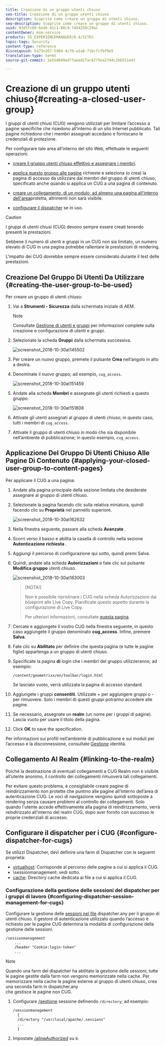 ```yaml
---
title: Creazione di un gruppo utenti chiuso
seo-title: Creazione di un gruppo utenti chiuso
description: Scoprite come creare un gruppo di utenti chiuso.
seo-description: Scoprite come creare un gruppo di utenti chiuso.
uuid: 03d5fc69-6e4b-41c1-88c9-7454250c29ac
contentOwner: msm-service
products: SG_EXPERIENCEMANAGER/6.4/SITES
topic-tags: Security
content-type: reference
discoiquuid: ba73e267-598d-4c70-a1a8-71bcfcfbf9e5
translation-type: tm+mt
source-git-commit: 1e55d049ad77aeed2fac6275ea2744c2b6551e43

---
```



# Creazione di un gruppo utenti chiuso{#creating-a-closed-user-group}

I gruppi di utenti chiusi (CUG) vengono utilizzati per limitare l’accesso a pagine specifiche che risiedono all’interno di un sito Internet pubblicato. Tali pagine richiedono che i membri assegnati accedano e forniscano le credenziali di protezione.

Per configurare tale area all’interno del sito Web, effettuate le seguenti operazioni:

* [creare il gruppo utenti chiuso effettivo e assegnare i membri](#creating-the-user-group-to-be-used).

* [applica questo gruppo alle pagine](#applying-your-closed-user-group-to-content-pages) richieste e seleziona (o crea) la pagina di accesso da utilizzare dai membri del gruppo di utenti chiuso; specificato anche quando si applica un CUG a una pagina di contenuto.

* [creare un collegamento, di un modulo, ad almeno una pagina all&#39;interno dell&#39;area](#linking-to-the-realm)protetta, altrimenti non sarà visibile.
* [configurare il dispatcher](#configure-dispatcher-for-cugs) se in uso.

>[!CAUTION]
>
>I gruppi di utenti chiusi (CUG) devono sempre essere creati tenendo presenti le prestazioni.
>
>Sebbene il numero di utenti e gruppi in un CUG non sia limitato, un numero elevato di CUG in una pagina potrebbe rallentare le prestazioni di rendering.
>
>L&#39;impatto dei CUG dovrebbe sempre essere considerato durante il test delle prestazioni.

## Creazione Del Gruppo Di Utenti Da Utilizzare {#creating-the-user-group-to-be-used}

Per creare un gruppo di utenti chiuso:

1. Vai a **Strumenti - Sicurezza** dalla schermata iniziale di AEM.

   >[!NOTE]
   >
   >Consultate [Gestione di utenti e gruppi](/help/sites-administering/security.md#managing-users-and-groups) per informazioni complete sulla creazione e configurazione di utenti e gruppi.

1. Selezionate la scheda **Gruppi** dalla schermata successiva.

   ![screenshot_2018-10-30at145502](assets/screenshot_2018-10-30at145502.png)

1. Per creare un nuovo gruppo, premete il pulsante **Crea** nell’angolo in alto a destra.
1. Denominate il nuovo gruppo; ad esempio, `cug_access`.

   ![screenshot_2018-10-30at151459](assets/screenshot_2018-10-30at151459.png)

1. Andate alla scheda **Membri** e assegnate gli utenti richiesti a questo gruppo.

   ![screenshot_2018-10-30at151808](assets/screenshot_2018-10-30at151808.png)

1. Attivate gli utenti assegnati al gruppo di utenti chiuso; in questo caso, tutti i membri di `cug_access`.
1. Attivate il gruppo di utenti chiuso in modo che sia disponibile nell’ambiente di pubblicazione; in questo esempio, `cug_access`.

## Applicazione Del Gruppo Di Utenti Chiuso Alle Pagine Di Contenuto {#applying-your-closed-user-group-to-content-pages}

Per applicare il CUG a una pagina:

1. Andate alla pagina principale della sezione limitata che desiderate assegnare al gruppo di utenti chiuso.
1. Selezionate la pagina facendo clic sulla relativa miniatura, quindi facendo clic su **Proprietà** nel pannello superiore.

   ![screenshot_2018-10-30at162632](assets/screenshot_2018-10-30at162632.png)

1. Nella finestra seguente, passare alla scheda **Avanzate** .
1. Scorri verso il basso e abilita la casella di controllo nella sezione **Autenticazione richiesta** .

1. Aggiungi il percorso di configurazione qui sotto, quindi premi Salva.
1. Quindi, andate alla scheda **Autorizzazioni** e fate clic sul pulsante **Modifica gruppo** utenti chiuso.

   ![screenshot_2018-10-30at163003](assets/screenshot_2018-10-30at163003.png)

   >[NOTA!]
   >
   > Non è possibile ripristinare i CUG nella scheda Autorizzazioni dai blueprint alle Live Copy. Pianificate questo aspetto durante la configurazione di Live Copy.
   >
   > Per ulteriori informazioni, consultate [questa pagina](closed-user-groups.md#aem-livecopy).

1. Cercate e aggiungete il vostro CUG nella finestra seguente, in questo caso aggiungete il gruppo denominato **cug_access**. Infine, premere **Salva**.
1. Fate clic su **Abilitato** per definire che questa pagina (e tutte le pagine figlie) appartenga a un gruppo di utenti chiuso.
1. Specificate la pagina **di** login che i membri del gruppo utilizzeranno; ad esempio:

   `/content/geometrixx/en/toolbar/login.html`

   Se lasciato vuoto, verrà utilizzata la pagina di accesso standard.

1. Aggiungete i gruppi **consentiti**. Utilizzate + per aggiungere gruppi o - per rimuovere. Solo i membri di questi gruppi potranno accedere alle pagine.
1. Se necessario, assegnate un **realm** (un nome per i gruppi di pagine). Lascia vuoto per usare il titolo della pagina.
1. Click **OK** to save the specification.

Per informazioni sui profili nell’ambiente di pubblicazione e sui moduli per l’accesso e la disconnessione, consultate [Gestione](/help/sites-administering/identity-management.md) identità.

## Collegamento Al Realm {#linking-to-the-realm}

Poiché la destinazione di eventuali collegamenti a CUG Realm non è visibile all’utente anonimo, il controllo dei collegamenti rimuoverà tali collegamenti.

Per evitare questo problema, è consigliabile creare pagine di reindirizzamento non protette che puntino alle pagine all’interno dell’area di autenticazione CUG. Le voci di navigazione vengono quindi sottoposte a rendering senza causare problemi al controllo dei collegamenti. Solo quando l&#39;utente accede effettivamente alla pagina di reindirizzamento, verrà reindirizzato all&#39;interno del realm CUG, dopo aver fornito con successo le proprie credenziali di accesso.

## Configurare il dispatcher per i CUG {#configure-dispatcher-for-cugs}

Se utilizzi Dispatcher, devi definire una farm di Dispatcher con le seguenti proprietà:

* [virtualhost](https://helpx.adobe.com/experience-manager/dispatcher/using/dispatcher-configuration.html#identifying-virtual-hosts-virtualhosts): Corrisponde al percorso delle pagine a cui si applica il CUG.
* \sessionmanagement: vedi sotto.
* [cache](https://helpx.adobe.com/experience-manager/dispatcher/using/dispatcher-configuration.html#configuring-the-dispatcher-cache-cache): Directory cache dedicata ai file a cui si applica il CUG.

### Configurazione della gestione delle sessioni del dispatcher per i gruppi di lavoro {#configuring-dispatcher-session-management-for-cugs}

Configurare la gestione delle [sessioni nel file](https://helpx.adobe.com/experience-manager/dispatcher/using/dispatcher-configuration.html#enabling-secure-sessions-sessionmanagement) dispatcher.any per il gruppo di utenti chiuso. Il gestore di autenticazione utilizzato quando l’accesso è richiesto per le pagine CUG determina la modalità di configurazione della gestione delle sessioni.

```xml
/sessionmanagement
    ...
    /header "Cookie:login-token" 
    ...
```

>[!NOTE]
>
>Quando una farm del dispatcher ha abilitato la gestione delle sessioni, tutte le pagine gestite dalla farm non vengono memorizzate nella cache. Per memorizzare nella cache le pagine esterne al gruppo di utenti chiuso, crea una seconda farm in dispatcher.any\
>che gestisce le pagine non CUG.

1. Configurare [/gestione](https://helpx.adobe.com/experience-manager/dispatcher/using/dispatcher-configuration.html#enabling-secure-sessions-sessionmanagement) sessione definendo `/directory`; ad esempio:

   ```xml
   /sessionmanagement
     {
     /directory "/usr/local/apache/.sessions"
     ...
     }
   ```

1. Impostate [/allowAuthorized](https://helpx.adobe.com/experience-manager/dispatcher/using/dispatcher-configuration.html#caching-when-authentication-is-used) su `0`.

